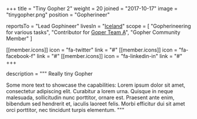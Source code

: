 +++
  title = "Tiny Gopher 2"
  weight = 20
  joined = "2017-10-17"
  image = "tinygopher.png"
  position = "Gopherineer"

  reportsTo = "Lead Gophineer"
  livesIn = "[Iceland](https://www.google.com/maps/place/Iceland/)"
  scope = [
    "Gopherineering for various tasks",
    "Contributor for [Goper Team A](#)",
    "Gopher Community Member"
  ]


  [[member.icons]]
    icon = "fa-twitter"
    link = "#"
  [[member.icons]]
    icon = "fa-facebook-f"
    link = "#"
  [[member.icons]]
    icon = "fa-linkedin-in"
    link = "#"
+++
  
description = """
Really tiny Gopher

Some more text to showcase the capabilities:
Lorem ipsum dolor sit amet, consectetur adipiscing elit.
Curabitur a lorem urna.
Quisque in neque malesuada, sollicitudin nunc porttitor, ornare est.
Praesent ante enim, bibendum sed hendrerit et, iaculis laoreet felis.
Morbi efficitur dui sit amet orci porttitor, nec tincidunt turpis elementum.
"""